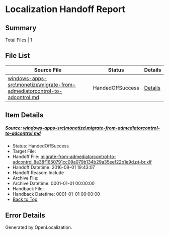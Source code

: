 # <a name='report-top'></a> Localization Handoff Report

## Summary
 Total Files | 1

## File List
 Source File | Status | Details 
 ----------- | ------ | ------- 
 [windows-apps-src\monetize\migrate-from-admediatorcontrol-to-adcontrol.md](https://github.com/Microsoft/windows-apps/blob/35a10940d7722c7490051e84e6f3cc37d7a4ab9a/windows-apps-src/monetize/migrate-from-admediatorcontrol-to-adcontrol.md) | HandedOffSuccess | [Details](#55b557f41fde5b095a76b52d83b034835398b9f64836)

## Item Details
##### <a name='55b557f41fde5b095a76b52d83b034835398b9f64836'></a> Source: [windows-apps-src\monetize\migrate-from-admediatorcontrol-to-adcontrol.md](https://github.com/Microsoft/windows-apps/blob/35a10940d7722c7490051e84e6f3cc37d7a4ab9a/windows-apps-src/monetize/migrate-from-admediatorcontrol-to-adcontrol.md)
* Status: HandedOffSuccess
* Target File: 
* Handoff File: [migrate-from-admediatorcontrol-to-adcontrol.8e38f1650791cc09a079b134b29a35eef22b1e9d.pt-br.xlf](https://github.com/Microsoft/WDG.handoff/blob/6fab2e03da460e56e15a03ca5ab8742194beb897/ol-handoff/Microsoft/windows-apps.pt-br/master/migrate-from-admediatorcontrol-to-adcontrol.8e38f1650791cc09a079b134b29a35eef22b1e9d.pt-br.xlf)
* Handoff Datetime: 2016-09-01 19:43:07
* Handoff Reason: Include
* Archive File: 
* Archive Datetime: 0001-01-01 00:00:00
* Handback File: 
* Handback Datetime: 0001-01-01 00:00:00
* [Back to Top](#report-top)


## Error Details

Generated by OpenLocalization.
